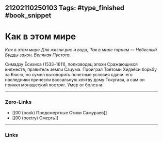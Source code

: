 21202110250103
Tags: #type_finished #book_snippet 
---
# Как в этом мире

*Как в этом мире
Для жизни рис и вода,
Так в мире горнем —
Небесный Будды закон,
Великая Пустота.*

Симадзу Ёсихиса (1533–1611), полководец эпохи Сражающихся княжеств, правитель земли Сацума. Проиграл Тоётоми Хидэёси борьбу за Кюсю, но сумел выговорить почетные условия сдачи: его наследники принесли вассальную клятву дому Токугава, а сам он принял монашеский постриг. Умер от болезни. 

---
### Zero-Links
 - [[00 (book) Предсмертные Стихи Самураев]]
 - [[00 (poetry) Смерть]]
---
### Links
